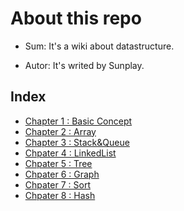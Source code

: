 # About this repo

- Sum: It's a wiki about datastructure.

- Autor: It's writed by Sunplay.

## Index

- [Chapter 1 : Basic Concept](chp1_basic.md)
- [Chapter 2 : Array](chp2_array.m)
- [Chapter 3 : Stack&Queue](chp3_stack_queue.md)
- [Chpater 4 : LinkedList](chp4_list.md)
- [Chpater 5 : Tree](chp5_tree.md)
- [Chpater 6 : Graph](chp6_graphmd)
- [Chpater 7 : Sort](chp7_sort.md)
- [Chpater 8 : Hash](chp8_hash.md)